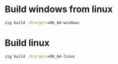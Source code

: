 # Build windows from linux

```bash
zig build -Dtarget=x86_64-windows
```

# Build linux

```bash
zig build -Dtarget=x86_64-linux
```
